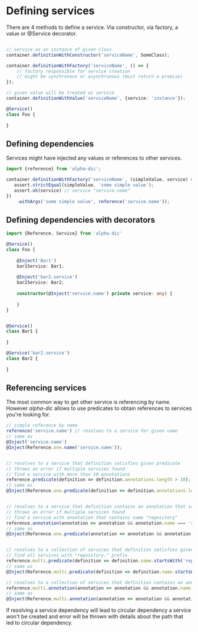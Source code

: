 # Defining services
There are 4 methods to define a service. Via constructor, via factory, a value or @Service decorator.

```typescript

// service as an instance of given class 
container.definitionWithConstructor('serviceName', SomeClass);

container.definitionWithFactory('serviceName', () => {
    // factory responsible for service creation
    // might be synchronous or asynchronous (must return a promise)
});

// given value will be treated as service
container.definitionWithValue('serviceName', {service: 'instance'});

@Service()
class Foo {
    
}
```

## Defining dependencies
Services might have injected any values or references to other services.

```javascript
import {reference} from 'alpha-dic';

container.definitionWithFactory('serviceName', (simpleValue, service) => {
   assert.strictEqual(simpleValue, 'some simple value');
   assert.ok(service) // service "service.name"
})
    .withArgs('some simple value', reference('service.name'));
```

## Defining dependencies with decorators
```typescript
import {Reference, Service} from 'alpha-dic'

@Service()
class Foo {
    
    @Inject('Bar1')
    bar1Service: Bar1;
    
    @Inject('bar2.service')
    bar2Service: Bar2;
    
    constructor(@Inject('service.name') private service: any) {
        
    }   
}


@Service()
class Bar1 {
    
}

@Service('bar2.service')
class Bar2 {
    
}
```

## Referencing services

The most common way to get other service is referencing by name. However _alpha-dic_ allows to use predicates to obtain references to services you're looking for.
```javascript
// simple reference by name
reference('service.name') // resolves to a service for given name
// same as
@Inject('service.name')
@Inject(Reference.one.name('service.name'));


// resolves to a service that definition satisfies given predicate
// throws an error if multiple services found
// find a service with more than 10 annotations
reference.predicate(definition => definition.annotations.length > 10); 
// same as
@Inject(Reference.one.predicate(definition => definition.annotations.length > 10));


// resolves to a service that definition contains an annotation that satisfies given predicate
// throws an error if multiple services found
// find a service with annotation that contains name "repository"
reference.annotation(annotation => annotation && annotation.name === 'repository');
// same as
@Inject(Reference.one.predicate(annotation => annotation && annotation.name === 'repository'));


// resolves to a collection of services that definition satisfies given predicate
// find all services with "repository." prefix
reference.multi.predicate(definition => definition.name.startsWith('repository.'));
// same as
@Inject(Reference.multi.predicate(definition => definition.name.startsWith('repository.')));

// resolves to a collection of services that definition contains an annotation that satisfies given predicate
reference.multi.annotation(annotation => annotation && annotation.name === 'repository')
// same as
@Inject(Reference.multi.annotation(annotation => annotation && annotation.name === 'repository'));

```

If resolving a service dependency will lead to circular dependency a service won't be created and error will be thrown with details about the path that led to circular dependency.